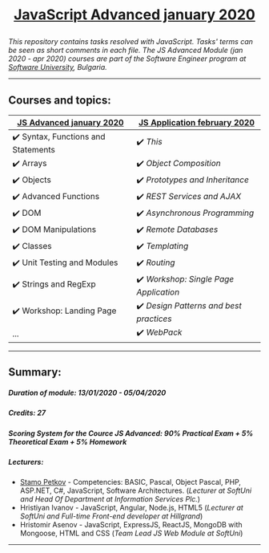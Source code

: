# <a href="https://softuni.bg/modules/76/js-advanced/1207" rel="JavaScript Advanced"><p align="center"> JavaScript Advanced january 2020<p></a>

_This repository contains tasks resolved with JavaScript. Tasks' terms can be seen as short comments in each file. The JS Advanced Module (jan 2020 - apr 2020) courses are part of the Software Engineer program at [Software University](https://about.softuni.bg/), Bulgaria._

---

## Courses and topics:
[JS Advanced january 2020](https://softuni.bg/trainings/2609/js-advanced-january-2020#lesson-14062) | [JS Application february 2020](https://softuni.bg/trainings/2610/js-applications-february-2020)
----------------- | -------------
:heavy_check_mark: Syntax, Functions and Statements | :heavy_check_mark: _This_
:heavy_check_mark: Arrays | :heavy_check_mark: _Object Composition_
:heavy_check_mark: Objects | :heavy_check_mark: _Prototypes and Inheritance_
:heavy_check_mark: Advanced Functions | :heavy_check_mark: _REST Services and AJAX_
:heavy_check_mark: DOM | :heavy_check_mark: _Asynchronous Programming_
:heavy_check_mark: DOM Manipulations | :heavy_check_mark: _Remote Databases_
:heavy_check_mark: Classes | :heavy_check_mark: _Templating_
:heavy_check_mark: Unit Testing and Modules | :heavy_check_mark: _Routing_
:heavy_check_mark: Strings and RegExp | :heavy_check_mark: _Workshop: Single Page Application_
:heavy_check_mark: Workshop: Landing Page | :heavy_check_mark: _Design Patterns and best practices_
... | :heavy_check_mark: _WebPack_

---

## Summary:

##### Duration of module: _13/01/2020 - 05/04/2020_

<!--##### Certificate: _..._-->

##### Credits: _27_

##### Scoring System for the Cource JS Advanced: _90% Practical Exam + 5% Theoretical Exam + 5% Homework_

<!--##### Scoring System for the Cource JS Advanced: _..._-->

<!--##### Exam result: _..._-->

##### Lecturers:
* [Stamo Petkov](https://softuni.bg/users/profile/show/stamopetkov) - Competencies: BASIC, Pascal, Object Pascal, PHP, ASP.NET, C#, JavaScript, Software Architectures. (_Lecturer at SoftUni and Head Of Department at Information Services Plc._)
* Hristiyan Ivanov - JavaScript, Angular, Node.js, HTML5 (_Lecturer at SoftUni and Full-time Front-end developer at Hillgrand_)
* Hristomir Asenov - JavaScript, ExpressJS, ReactJS, MongoDB with Mongoose, HTML and CSS (_Team Lead JS Web Module at SoftUni_)
---
